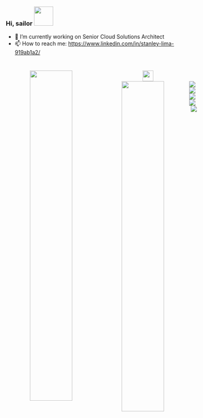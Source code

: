 ### Hi, sailor <img src="https://media.giphy.com/media/12oufCB0MyZ1Go/giphy.gif" width="50">
</h1>

- 🔭 I’m currently working on Senior Cloud Solutions Architect
- 📫 How to reach me: https://www.linkedin.com/in/stanley-lima-919ab1a2/

<h1 align="center">
<img src="https://media.giphy.com/media/hvRJCLFzcasrR4ia7z/giphy.gif" width="28">


<img align="left"  width="47%"  src="https://github-readme-stats.vercel.app/api?username=Stanley-Lima&show_icons=true&theme=tokyonight" />
<br />
<img align="left" width="47%" src="https://github-readme-stats.vercel.app/api/top-langs/?username=Stanley-Lima&layout=compact" />

<img align="left" src="https://img.shields.io/badge/Apache%20Kafka-000?style=for-the-badge&logo=apachekafka" />

<img align="left" src="https://img.shields.io/badge/java-%23ED8B00.svg?style=for-the-badge&logo=openjdk&logoColor=white" />

<img align="left" src="https://img.shields.io/badge/c%23-%23239120.svg?style=for-the-badge&logo=csharp&logoColor=white" />

<img align="left" src="https://img.shields.io/badge/python-3670A0?style=for-the-badge&logo=python&logoColor=ffdd54" />

<img src="https://img.shields.io/badge/OBJECTIVE--C-%233A95E3.svg?style=for-the-badge&logo=apple&logoColor=white" />

<!-- </h1>
<!--## <br /> 🙋‍♂️ Connect with me <!-- Badges template - https://github.com/Ileriayo/markdown-badges#social--> <br />
<!--<a  href="https://www.linkedin.com/in/stanley-lima-919ab1a2/"><img align="left" alt="Linkedin" title="linkedin" src="https://img.shields.io/badge/linkedin-%230077B5.svg?style=for-the-badge&logo=linkedin&logoColor=white"/></a>



